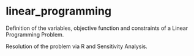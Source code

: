 # linear_programming

Definition of the variables, objective function and constraints of a Linear Programming Problem.

Resolution of the problem via R and Sensitivity Analysis.
